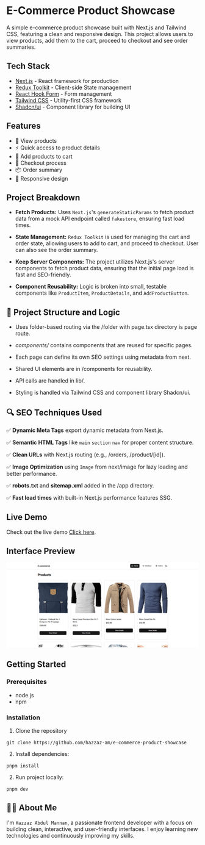 # E-Commerce Product Showcase

A simple e-commerce product showcase built with Next.js and Tailwind CSS, featuring a clean and responsive design. This project allows users to view products, add them to the cart, proceed to checkout and see order summaries.

## Tech Stack

- [Next.js](https://nextjs.org/) - React framework for production
- [Redux Toolkit](https://redux-toolkit.js.org/) - Client-side State management
- [React Hook Form](https://react-hook-form.com/) - Form management
- [Tailwind CSS](https://tailwindcss.com/) - Utility-first CSS framework
- [Shadcn/ui](https://ui.shadcn.com/) - Component library for building UI

## Features

- 📝 View products
- ⚡ Quick access to product details
- 🛒 Add products to cart
- 🏁 Checkout process
- 📦 Order summary
- 💅 Responsive design

## Project Breakdown

- **Fetch Products:** Uses `Next.js`'s `generateStaticParams` to fetch product data from a mock API endpoint called `fakestore`, ensuring fast load times.

- **State Management:** `Redux Toolkit` is used for managing the cart and order state, allowing users to add to cart, and proceed to checkout. User can also see the order summary.

- **Keep Server Components:** The project utilizes Next.js's server components to fetch product data, ensuring that the initial page load is fast and SEO-friendly.

- **Component Reusability:** Logic is broken into small, testable components like `ProductItem`, `ProductDetails`, and `AddProductButton`.

## 📁 Project Structure and Logic

- Uses folder-based routing via the /folder with page.tsx directory is page route.

- _components/_ contains components that are reused for specific pages.

- Each page can define its own SEO settings using metadata from next.

- Shared UI elements are in /components for reusability.

- API calls are handled in lib/.

- Styling is handled via Tailwind CSS and component library Shadcn/ui.


## 🔍 SEO Techniques Used

✅ **Dynamic Meta Tags** export dynamic metadata from Next.js.

✅ **Semantic HTML Tags** like `main` `section` `nav` for proper content structure.

✅ **Clean URLs** with Next.js routing (e.g., /orders, /product/[id]).

✅ **Image Optimization** using `Image` from next/image for lazy loading and better performance.

✅ **robots.txt** and **sitemap.xml** added in the /app directory.

✅ **Fast load times** with built-in Next.js performance features SSG.



## Live Demo

Check out the live demo [Click here](https://e-commerce-product-showcase-puce.vercel.app).

## Interface Preview

![Interface Preview](/public/preview.png)

## Getting Started

### Prerequisites

- node.js
- npm

### Installation

1. Clone the repository

```
git clone https://github.com/hazzaz-am/e-commerce-product-showcase
```

2. Install dependencies:

```
pnpm install
```

2. Run project locally:

```
pnpm dev
```

## 🙋‍♂️ About Me

I'm `Hazzaz Abdul Mannan`, a passionate frontend developer with a focus on building clean, interactive, and user-friendly interfaces. I enjoy learning new technologies and continuously improving my skills.
